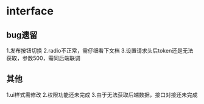 # interface

## bug遗留

1.发布按钮切换
2.radio不正常，需仔细看下文档
3.设置请求头后token还是无法获取，参数500，需同后端联调

## 其他
1.ui样式需修改
2.权限功能还未完成
3.由于无法获取后端数据，接口对接还未完成

